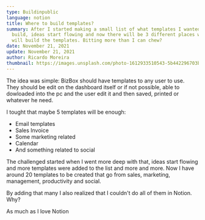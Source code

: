 ```yaml
---
type: Buildinpublic
language: notion
title: Where to build templates?
summary: After I started making a small list of what templates I wanted to
  build, ideas start flowing and now there will be 3 different places where I
  will build the templates. Bitting more than I can chew?
date: November 21, 2021
update: November 21, 2021
author: Ricardo Moreira
thumbnail: https://images.unsplash.com/photo-1612933510543-5b442296703b?ixlib=rb-1.2.1&ixid=MnwxMjA3fDB8MHxwaG90by1wYWdlfHx8fGVufDB8fHx8&auto=format&fit=crop&w=764&q=80
---
```

The idea was simple: BizBox should have templates to any user to use. They should be edit on the dashboard itself or if not possible, able to dowloaded into the pc and the user edit it and then saved, printed or whatever he need.



I tought that maybe 5 templates will be enough:

* Email templates
* Sales Invoice
* Some marketing related
* Calendar
* And something related to social

The challenged started when I went more deep with that, ideas start flowing and more templates were added to the list and more and more. Now I have around 20 templates to be created that go from sales, marketing, management, productivity and social.



By adding that many I also realized that I couldn't do all of them in Notion. Why?

As much as I love Notion